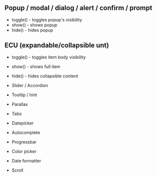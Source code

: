 ## Popup / modal / dialog / alert / confirm / prompt ##
- toggle() - toggles popup's visibility
- show() - shows popup
- hide() - hides popup

## ECU (expandable/collapsible unt) ##
- toggle() - toggles item body visibility
- show() - shows full item
- hide() - hides collapsible content


- Slider / Accordion
- Tooltip / hint
- Parallax
- Tabs
- Datepicker
- Autocomplete
- Progressbar
- Color picker
- Date formatter
- Scroll 